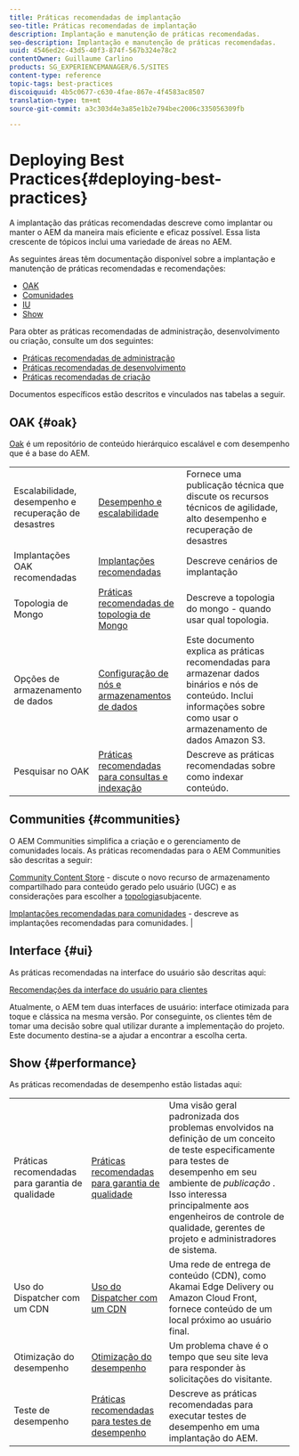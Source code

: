 ```yaml
---
title: Práticas recomendadas de implantação
seo-title: Práticas recomendadas de implantação
description: Implantação e manutenção de práticas recomendadas.
seo-description: Implantação e manutenção de práticas recomendadas.
uuid: 4546ed2c-43d5-40f3-874f-567b324e78c2
contentOwner: Guillaume Carlino
products: SG_EXPERIENCEMANAGER/6.5/SITES
content-type: reference
topic-tags: best-practices
discoiquuid: 4b5c0677-c630-4fae-867e-4f4583ac8507
translation-type: tm+mt
source-git-commit: a3c303d4e3a85e1b2e794bec2006c335056309fb

---
```



# Deploying Best Practices{#deploying-best-practices}

A implantação das práticas recomendadas descreve como implantar ou manter o AEM da maneira mais eficiente e eficaz possível. Essa lista crescente de tópicos inclui uma variedade de áreas no AEM.

As seguintes áreas têm documentação disponível sobre a implantação e manutenção de práticas recomendadas e recomendações:

* [OAK](#oak)
* [Comunidades](#communities)
* [IU](#ui)
* [Show](#performance)

Para obter as práticas recomendadas de administração, desenvolvimento ou criação, consulte um dos seguintes:

* [Práticas recomendadas de administração](/help/sites-administering/administer-best-practices.md)
* [Práticas recomendadas de desenvolvimento](/help/sites-developing/best-practices.md)
* [Práticas recomendadas de criação](/help/sites-authoring/best-practices.md)

Documentos específicos estão descritos e vinculados nas tabelas a seguir.

## OAK {#oak}

[Oak](/help/sites-deploying/platform.md) é um repositório de conteúdo hierárquico escalável e com desempenho que é a base do AEM.

<table>
 <tbody>
  <tr>
   <td><p>Escalabilidade, desempenho e recuperação de desastres</p> </td>
   <td><a href="/help/sites-deploying/performance.md">Desempenho e escalabilidade</a></td>
   <td>Fornece uma publicação técnica que discute os recursos técnicos de agilidade, alto desempenho e recuperação de desastres</td>
  </tr>
  <tr>
   <td>Implantações OAK recomendadas</td>
   <td><a href="/help/sites-deploying/recommended-deploys.md">Implantações recomendadas</a></td>
   <td>Descreve cenários de implantação</td>
  </tr>
  <tr>
   <td>Topologia de Mongo</td>
   <td><a href="/help/sites-deploying/recommended-deploys.md">Práticas recomendadas de topologia de Mongo</a></td>
   <td>Descreve a topologia do mongo - quando usar qual topologia.</td>
  </tr>
  <tr>
   <td>Opções de armazenamento de dados</td>
   <td><a href="/help/sites-deploying/data-store-config.md">Configuração de nós e armazenamentos de dados</a></td>
   <td>Este documento explica as práticas recomendadas para armazenar dados binários e nós de conteúdo. Inclui informações sobre como usar o armazenamento de dados Amazon S3.</td>
  </tr>
  <tr>
   <td>Pesquisar no OAK</td>
   <td><a href="/help/sites-deploying/best-practices-for-queries-and-indexing.md">Práticas recomendadas para consultas e indexação</a><br /> </td>
   <td>Descreve as práticas recomendadas sobre como indexar conteúdo.</td>
  </tr>
 </tbody>
</table>

## Communities {#communities}

O AEM Communities simplifica a criação e o gerenciamento de comunidades locais. As práticas recomendadas para o AEM Communities são descritas a seguir:

[Community Content Store](/help/communities/working-with-srp.md) - discute o novo recurso de armazenamento compartilhado para conteúdo gerado pelo usuário (UGC) e as considerações para escolher a [topologia](/help/communities/topologies.md)subjacente.

[Implantações recomendadas para comunidades](/help/sites-deploying/recommended-deploys.md#considerations-for-aem-communities) - descreve as implantações recomendadas para comunidades. |

## Interface {#ui}

As práticas recomendadas na interface do usuário são descritas aqui:

[Recomendações da interface do usuário para clientes](/help/sites-deploying/ui-recommendations.md)

Atualmente, o AEM tem duas interfaces de usuário: interface otimizada para toque e clássica na mesma versão. Por conseguinte, os clientes têm de tomar uma decisão sobre qual utilizar durante a implementação do projeto. Este documento destina-se a ajudar a encontrar a escolha certa.

## Show {#performance}

As práticas recomendadas de desempenho estão listadas aqui:

<table>
 <tbody>
  <tr>
   <td>Práticas recomendadas para garantia de qualidade</td>
   <td><a href="/help/sites-deploying/configuring-performance.md#best-practices-for-quality-assurance">Práticas recomendadas para garantia de qualidade</a></td>
   <td>Uma visão geral padronizada dos problemas envolvidos na definição de um conceito de teste especificamente para testes de desempenho em seu ambiente de <em>publicação</em> . Isso interessa principalmente aos engenheiros de controle de qualidade, gerentes de projeto e administradores de sistema.</td>
  </tr>
  <tr>
   <td>Uso do Dispatcher com um CDN</td>
   <td><a href="https://helpx.adobe.com/experience-manager/dispatcher/using/dispatcher.html#using-dispatcher-with-a-cdn">Uso do Dispatcher com um CDN</a></td>
   <td>Uma rede de entrega de conteúdo (CDN), como Akamai Edge Delivery ou Amazon Cloud Front, fornece conteúdo de um local próximo ao usuário final.</td>
  </tr>
  <tr>
   <td>Otimização do desempenho</td>
   <td><a href="/help/sites-deploying/configuring-performance.md">Otimização do desempenho</a></td>
   <td>Um problema chave é o tempo que seu site leva para responder às solicitações do visitante.</td>
  </tr>
  <tr>
   <td>Teste de desempenho</td>
   <td><a href="/help/sites-deploying/best-practices-for-performance-testing.md">Práticas recomendadas para testes de desempenho</a></td>
   <td>Descreve as práticas recomendadas para executar testes de desempenho em uma implantação do AEM.<br /> </td>
  </tr>
 </tbody>
</table>

